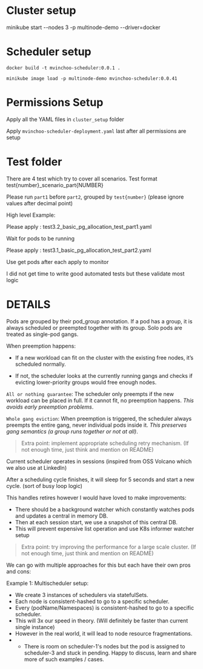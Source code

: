 # Cluster setup

minikube start --nodes 3 -p multinode-demo --driver=docker



# Scheduler setup

`docker build -t mvinchoo-scheduler:0.0.1 .`

`minikube image load -p multinode-demo mvinchoo-scheduler:0.0.41`

# Permissions Setup
Apply all the YAML files in `cluster_setup` folder

Apply `mvinchoo-scheduler-deployment.yaml` last after all permissions are setup

# Test folder

There are 4 test which try to cover all scenarios.
Test format test{number}_scenario_part{NUMBER}

Please run `part1` before `part2`, grouped by `test{number}` (please ignore values after decimal point)

High level Example:


Please apply : test3.2_basic_pg_allocation_test_part1.yaml

Wait for pods to be running

Please apply : test3.1_basic_pg_allocation_test_part2.yaml

Use get pods after each apply to monitor

I did not get time to write good automated tests but these validate most logic 



 # DETAILS
Pods are grouped by their pod_group annotation. If a pod has a group, it is always scheduled or preempted together with its group. Solo pods are treated as single-pod gangs.

When preemption happens:
- If a new workload can fit on the cluster with the existing free nodes, it’s scheduled normally.

- If not, the scheduler looks at the currently running gangs and checks if evicting lower-priority groups would free enough nodes.

`All or nothing guarantee`: The scheduler only preempts if the new workload can be placed in full. If it cannot fit, no preemption happens. *This avoids early preemption problems*.

`Whole gang eviction`: When preemption is triggered, the scheduler always preempts the entire gang, never individual pods inside it. *This preserves gang semantics (a group runs together or not at all)*.



> Extra point: implement appropriate scheduling retry mechanism. (If not enough time, just think and mention on README)


Current scheduler operates in sessions (inspired from OSS Volcano which we also use at LinkedIn)

After a scheduling cycle finishes, it will sleep for 5 seconds and start a new cycle. (sort of busy loop logic)

This handles retires however I would have loved to make improvements:

- There should be a background watcher which constantly watches pods and updates a central in memory DB.
- Then at each session start, we use a snapshot of this central DB.
- This will prevent expensive list operation and use K8s informer watcher setup

> Extra point: try improving the performance for a large scale cluster. (If not enough time, just think and mention on README)

We can go with multiple approaches for this but each have their own pros and cons:

Example 1: Multischeduler setup:

- We create 3 instances of schedulers via statefulSets.
- Each node is consistent-hashed to go to a specific scheduler.
- Every (podName/Namespaces) is consistent-hashed to go to a specific scheduler.
- This will 3x our speed in theory. (Will definitely be faster than current single instance)
- However in the real world, it will lead to node resource fragmentations.
- - There is room on scheduler-1's nodes but the pod is assigned to scheduler-3 and stuck in pending.
Happy to discuss, learn and share more of such examples / cases. 
